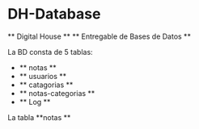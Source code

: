 # DH-Database

** Digital House **
** Entregable de Bases de Datos **

La BD consta de 5 tablas:
- ** notas **
- ** usuarios **
- ** catagorias **
- ** notas-categorias **
- ** Log **

La tabla **notas **
